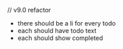 // v9.0 refactor
* there should  be a li for every todo
* each should have todo text
* each should show completed

